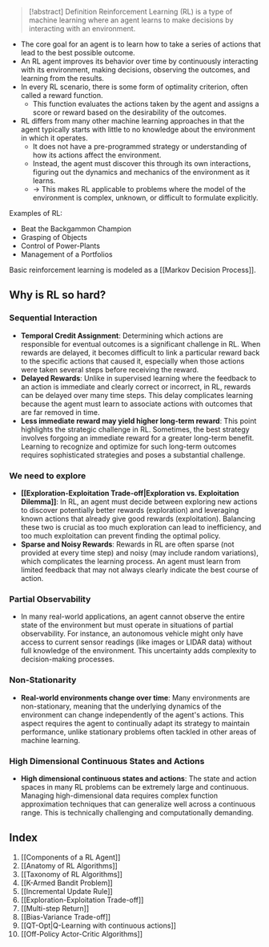 > [!abstract] Definition
> Reinforcement Learning (RL) is a type of machine learning where an agent learns to make decisions by interacting with an environment. 

- The core goal for an agent is to learn how to take a series of actions that lead to the best possible outcome.
- An RL agent improves its behavior over time by continuously interacting with its environment, making decisions, observing the outcomes, and learning from the results.
- In every RL scenario, there is some form of optimality criterion, often called a reward function. 
	- This function evaluates the actions taken by the agent and assigns a score or reward based on the desirability of the outcomes.
- RL differs from many other machine learning approaches in that the agent typically starts with little to no knowledge about the environment in which it operates. 
	- It does not have a pre-programmed strategy or understanding of how its actions affect the environment. 
	- Instead, the agent must discover this through its own interactions, figuring out the dynamics and mechanics of the environment as it learns. 
	- -> This makes RL applicable to problems where the model of the environment is complex, unknown, or difficult to formulate explicitly.

Examples of RL:
- Beat the Backgammon Champion
- Grasping of Objects
-  Control of Power-Plants
- Management of a Portfolios

Basic reinforcement learning is modeled as a [[Markov Decision Process]].

## Why is RL so hard?
### Sequential Interaction
- **Temporal Credit Assignment**: Determining which actions are responsible for eventual outcomes is a significant challenge in RL. When rewards are delayed, it becomes difficult to link a particular reward back to the specific actions that caused it, especially when those actions were taken several steps before receiving the reward.
- **Delayed Rewards**: Unlike in supervised learning where the feedback to an action is immediate and clearly correct or incorrect, in RL, rewards can be delayed over many time steps. This delay complicates learning because the agent must learn to associate actions with outcomes that are far removed in time.
- **Less immediate reward may yield higher long-term reward**: This point highlights the strategic challenge in RL. Sometimes, the best strategy involves forgoing an immediate reward for a greater long-term benefit. Learning to recognize and optimize for such long-term outcomes requires sophisticated strategies and poses a substantial challenge.
### We need to explore
- **[[Exploration-Exploitation Trade-off|Exploration vs. Exploitation Dilemma]]**: In RL, an agent must decide between exploring new actions to discover potentially better rewards (exploration) and leveraging known actions that already give good rewards (exploitation). Balancing these two is crucial as too much exploration can lead to inefficiency, and too much exploitation can prevent finding the optimal policy.
- **Sparse and Noisy Rewards**: Rewards in RL are often sparse (not provided at every time step) and noisy (may include random variations), which complicates the learning process. An agent must learn from limited feedback that may not always clearly indicate the best course of action.
### Partial Observability
- In many real-world applications, an agent cannot observe the entire state of the environment but must operate in situations of partial observability. For instance, an autonomous vehicle might only have access to current sensor readings (like images or LIDAR data) without full knowledge of the environment. This uncertainty adds complexity to decision-making processes.
### Non-Stationarity
- **Real-world environments change over time**: Many environments are non-stationary, meaning that the underlying dynamics of the environment can change independently of the agent's actions. This aspect requires the agent to continually adapt its strategy to maintain performance, unlike stationary problems often tackled in other areas of machine learning.
### High Dimensional Continuous States and Actions
- **High dimensional continuous states and actions**: The state and action spaces in many RL problems can be extremely large and continuous. Managing high-dimensional data requires complex function approximation techniques that can generalize well across a continuous range. This is technically challenging and computationally demanding.
## Index
1. [[Components of a RL Agent]]
2. [[Anatomy of RL Algorithms]]
3. [[Taxonomy of RL Algorithms]]
4. [[K-Armed Bandit Problem]]
5. [[Incremental Update Rule]]
6. [[Exploration-Exploitation Trade-off]]
7. [[Multi-step Return]]
8. [[Bias-Variance Trade-off]]
9. [[QT-Opt|Q-Learning with continuous actions]]
10. [[Off-Policy Actor-Critic Algorithms]]